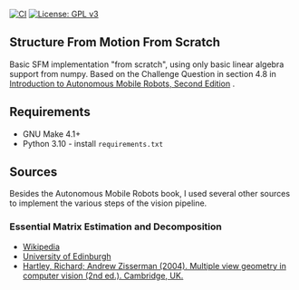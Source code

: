 [![CI](https://github.com/Bazs/structure_from_motion/actions/workflows/python-test.yml/badge.svg?branch=main)](https://github.com/Bazs/structure_from_motion/actions)
[![License: GPL v3](https://img.shields.io/badge/License-GPLv3-blue.svg)](https://www.gnu.org/licenses/gpl-3.0)

## Structure From Motion From Scratch

Basic SFM implementation "from scratch", using only basic linear algebra support from numpy. Based on the Challenge
Question in section 4.8
in [Introduction to Autonomous Mobile Robots, Second Edition](https://mitpress.mit.edu/books/introduction-autonomous-mobile-robots-second-edition)
.

## Requirements

* GNU Make 4.1+
* Python 3.10 - install `requirements.txt`

## Sources

Besides the Autonomous Mobile Robots book, I used several other sources to implement the various steps of the vision
pipeline.

### Essential Matrix Estimation and Decomposition

* [Wikipedia](https://en.wikipedia.org/wiki/Eight-point_algorithm#Normalized_algorithm)
* [University of Edinburgh](https://homepages.inf.ed.ac.uk/rbf/CVonline/LOCAL_COPIES/MOHR_TRIGGS/node50.html)
* [Hartley, Richard; Andrew Zisserman (2004). Multiple view geometry in computer vision (2nd ed.). Cambridge, UK.](https://www.robots.ox.ac.uk/~vgg/hzbook/)
